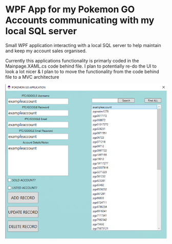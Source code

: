 # WPF App for my Pokemon GO Accounts communicating with my local SQL server
Small WPF application interacting with a local SQL server to help maintain and keep my account sales organised.

Currently this applications functionality is primarly coded in the Mainpage.XAML.cs code behind file. I plan to potentially re-do the UI to look a lot nicer
& I plan to to move the functionality from the code behind file to a MVC architecture

![alt text](https://github.com/connorparr97/PokemonGOAccDatabase/blob/master/PGOApp/pgo%20app.png)
